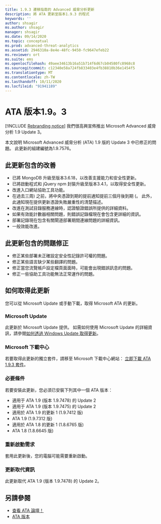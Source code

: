 ```yaml
---
title: 1.9.3 遷移指南的 Advanced 威脅分析更新
description: 將 ATA 更新至版本1.9.3 的程式
keywords: ''
author: shsagir
ms.author: shsagir
manager: shsagir
ms.date: 09/14/2020
ms.topic: conceptual
ms.prod: advanced-threat-analytics
ms.assetid: 2946310a-8e4e-48fc-9450-fc9647efeb22
ms.reviewer: ort
ms.suite: ems
ms.openlocfilehash: 49aee34613b16a51b714f6d67cb04580fc8968c8
ms.sourcegitcommit: c12340e58a724fb833403e4fb38810b36e1454f5
ms.translationtype: MT
ms.contentlocale: zh-TW
ms.lasthandoff: 10/11/2020
ms.locfileid: "91941189"
---
```

# <a name="ata-version-193"></a>ATA 版本1.9。3

[!INCLUDE [Rebranding notice](includes/rebranding.md)]
我們很高興宣佈推出 Microsoft Advanced 威脅分析 1.9 Update 3。

本文說明 Microsoft Advanced 威脅分析 (ATA) 1.9 版的 Update 3 中已修正的問題。 此更新的組建編號為1.9.7576。

## <a name="improvements-included-in-this-update"></a>此更新包含的改善

- 已將 MongoDB 升級至版本3.6.18，以改善支援能力和安全性更新。
- 已將啟動程式和 jQuery npm 封裝升級至版本3.4.1，以取得安全性更新。
- 改進入口網站協助工具功能。
- 在過去三周) 之前，將中央憑證到期的提前通知提前三個月後到期 (。 此外，此通知現在提供更新憑證失敗嚴重性的清楚描述。
- 改進在測試目錄服務連線時，認證驗證錯誤所提供的詳細資料。
- 如果有效能計數器相關問題，則錯誤記錄檔現在會包含更詳細的資訊。
- 部署記錄現在包含有關閘道部署期間連線問題的詳細資訊。
- 一般效能改進。

## <a name="fixed-issues-included-in-this-update"></a>此更新包含的問題修正

- 修正某些部署未正確設定安全性記錄許可權的問題。
- 修正某些語言缺少某些翻譯的問題。
- 修正當您流覽帳戶設定檔頁面面時，可能會出現錯誤訊息的問題。
- 修正一些協助工具功能無法正常運作的問題。

## <a name="how-to-get-this-update"></a>如何取得此更新

您可以從 Microsoft Update 或手動下載，取得 Microsoft ATA 的更新。

### <a name="microsoft-update"></a>Microsoft Update

此更新於 Microsoft Update 提供。 如需如何使用 Microsoft Update 的詳細資訊，請參閱[如何透過 Windows Update 取得更新](https://support.microsoft.com/help/3067639)。

### <a name="microsoft-download-center"></a>Microsoft 下載中心

若要取得此更新的獨立套件，請移至 Microsoft 下載中心網站： [立即下載 ATA 1.9.3 套件](https://www.microsoft.com/download/details.aspx?id=56725)。

### <a name="prerequisites"></a>必要條件

若要安裝此更新，您必須已安裝下列其中一個 ATA 版本：

- 適用于 ATA 1.9 (版本 1.9.7478) 的 Update 2
- 適用于 ATA 1.9 (版本 1.9.7475) 的 Update 2
- 適用於 ATA 1.9 的更新 1 (1.9.7412 版)
- ATA 1.9 (1.9.7312 版)
- 適用於 ATA 1.8 的更新 1 (1.8.6765 版)
- ATA 1.8 (1.8.6645 版)

### <a name="restart-requirement"></a>重新啟動需求

套用此更新後，您的電腦可能需要重新啟動。

### <a name="update-replacement-information"></a>更新取代資訊

此更新取代 ATA 1.9 (版本 1.9.7478) 的 Update 2。

## <a name="see-also"></a>另請參閱

- [查看 ATA 論壇！](https://social.technet.microsoft.com/Forums/security/home?forum=mata)
- [ATA 版本](ata-versions.md)
